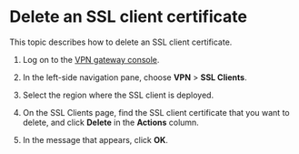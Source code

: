 # Delete an SSL client certificate

This topic describes how to delete an SSL client certificate.

1.  Log on to the [VPN gateway console](https://vpc.console.aliyun.com/vpn).

2.  In the left-side navigation pane, choose **VPN** \> **SSL Clients**.

3.  Select the region where the SSL client is deployed.

4.  On the SSL Clients page, find the SSL client certificate that you want to delete, and click **Delete** in the **Actions** column.

5.  In the message that appears, click **OK**.


